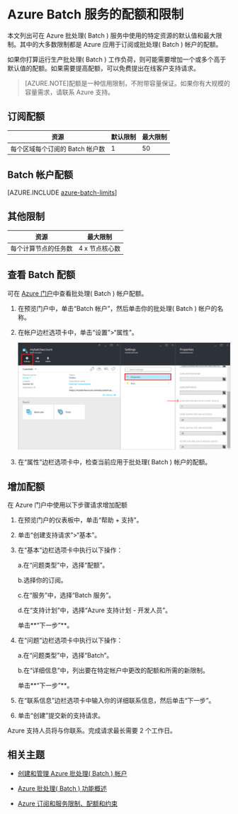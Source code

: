 <properties
	pageTitle="Batch 服务配额和限制 | Windows Azure"
	description="了解使用 Azure Batch 服务时的配额、限制和约束"
	services="batch"
	documentationCenter=""
	authors="dlepow"
	manager="timlt"
	editor=""/>

<tags
	ms.service="batch"
	ms.date="10/26/2015"
	wacn.date="12/31/2015"/>



# Azure Batch 服务的配额和限制

本文列出可在 Azure 批处理( Batch ) 服务中使用的特定资源的默认值和最大限制。其中的大多数限制都是 Azure 应用于订阅或批处理( Batch ) 帐户的配额。

如果你打算运行生产批处理( Batch ) 工作负荷，则可能需要增加一个或多个高于默认值的配额。如果需要提高配额，可以免费提出在线客户支持请求。

>[AZURE.NOTE]配额是一种信用限制，不附带容量保证。如果你有大规模的容量需求，请联系 Azure 支持。

## 订阅配额
资源|默认限制|最大限制
---|---|---
每个区域每个订阅的 Batch 帐户数|1|50

## Batch 帐户配额
[AZURE.INCLUDE [azure-batch-limits](../includes/azure-batch-limits.md)]

## 其他限制
资源|最大限制
---|---
每个计算节点的任务数|4 x 节点核心数

## 查看 Batch 配额

可在 [Azure 门户](https://manage.windowsazure.cn)中查看批处理( Batch ) 帐户配额。

1. 在预览门户中，单击“Batch 帐户”，然后单击你的批处理( Batch ) 帐户的名称。

2. 在帐户边栏选项卡中，单击“设置”>“属性”。

	![Batch 帐户配额][account_quotas]

3. 在“属性”边栏选项卡中，检查当前应用于批处理( Batch ) 帐户的配额。

## 增加配额

在 Azure 门户中使用以下步骤请求增加配额

1. 在预览门户的仪表板中，单击“帮助 + 支持”。

2. 单击“创建支持请求”>“基本”。

3. 在“基本”边栏选项卡中执行以下操作：

	a.在“问题类型”中，选择“配额”。

	b.选择你的订阅。

	c.在“服务”中，选择“Batch 服务”。

	d.在“支持计划”中，选择“Azure 支持计划 - 开发人员”。

	单击**“下一步”**。

4. 在“问题”边栏选项卡中执行以下操作：

	a.在“问题类型”中，选择“Batch”。

	b.在“详细信息”中，列出要在特定帐户中更改的配额和所需的新限制。

	单击**“下一步”**。

5. 在“联系信息”边栏选项卡中输入你的详细联系信息，然后单击“下一步”。

6. 单击“创建”提交新的支持请求。

Azure 支持人员将与你联系。完成请求最长需要 2 个工作日。

## 相关主题

* [创建和管理 Azure 批处理( Batch ) 帐户](/documentation/articles/batch-account-create-portal)

* [Azure 批处理( Batch ) 功能概述](/documentation/articles/batch-api-basics)

* [Azure 订阅和服务限制、配额和约束](/documentation/articles/azure-subscription-service-limits)

[account_quotas]: ./media/batch-quota-limit/accountquota_portal.PNG

<!---HONumber=Mooncake_1221_2015-->